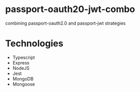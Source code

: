 # passport-oauth20-jwt-combo
combining passport-oauth2.0 and passport-jwt strategies

# Technologies
- Typescript
- Express
- NodeJS
- Jest
- MongoDB
- Mongoose
